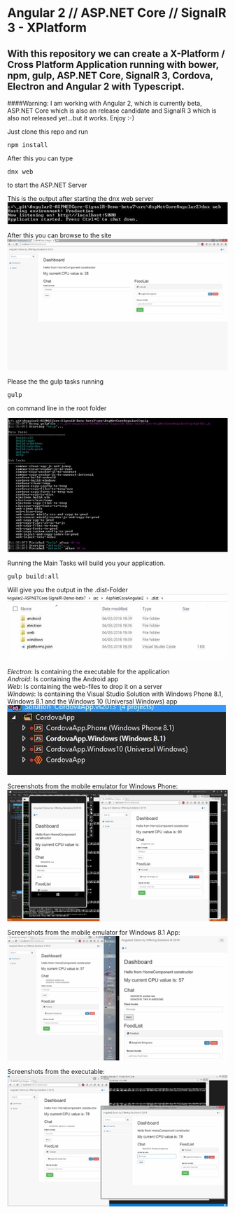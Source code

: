 # Angular 2 // ASP.NET Core // SignalR 3 - XPlatform

## With this repository we can create a X-Platform / Cross Platform Application running with bower, npm, gulp, ASP.NET Core, SignalR 3, Cordova, Electron and Angular 2 with Typescript.

####Warning: I am working with Angular 2, which is currently beta, ASP.NET Core which is also an release candidate and SignalR 3 which is also not released yet...but it works. Enjoy :-)

Just clone this repo and run <pre>npm install</pre>
After this you can type <pre>dnx web</pre> to start the ASP.NET Server

This is the output after starting the dnx web server
<img src="_gitAssets/commandLineWebServer.jpg"/>

After this you can browse to the site
<img src="_gitAssets/screenshot1.jpg"/>

Please the the gulp tasks running <pre>gulp</pre> on command line in the root folder

<img src="_gitAssets/gulp-tasks.jpg"/>

Running the Main Tasks will build you your application.

<pre>gulp build:all</pre>

Will give you the output in the .dist-Folder
<img src="_gitAssets/dist-Folder.jpg"/>

<i>Electron</i>: Is containing the executable for the application<br/>
<i>Android</i>: Is containing the Android app<br/>
<i>Web</i>: Is containing the web-files to drop it on a server<br/>
<i>Windows</i>: Is containing the Visual Studio Solution with Windows Phone 8.1, Windows 8.1 and the Windows 10 (Universal Windows) app
<img src="_gitAssets/windows-folder.jpg"/>



Screenshots from the mobile emulator for Windows Phone:
<img src="_gitAssets/xplatform1.jpg"/>

Screenshots from the mobile emulator for Windows 8.1 App:
<img src="_gitAssets/xplatform2_win81.jpg"/>

Screenshots from the executable:
<img src="_gitAssets/xplatform3.jpg"/>